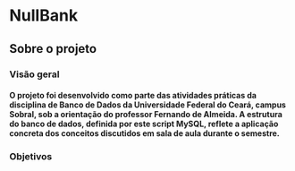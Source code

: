 <h1>NullBank</h1>
<h2>Sobre o projeto</h2>
<h3>Visão geral</h3>
<h4>O projeto foi desenvolvido como parte das atividades práticas da disciplina de Banco de Dados da Universidade Federal do Ceará, campus Sobral, sob a orientação do professor Fernando de Almeida. A estrutura do banco de dados, definida por este script MySQL, reflete a aplicação concreta dos conceitos discutidos em sala de aula durante o semestre.</h4>
<h3>Objetivos</h3>
<h4></h4>
